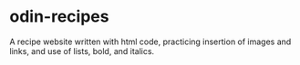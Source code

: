 # odin-recipes
A recipe website written with html code, practicing insertion of images and links, and use of lists, bold, and italics.
